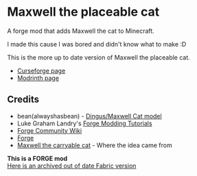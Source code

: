 # Maxwell the placeable cat

A forge mod that adds Maxwell the cat to Minecraft.

I made this cause I was bored and didn't know what to make :D

This is the more up to date version of Maxwell the placeable cat.

* [Curseforge page](https://www.curseforge.com/minecraft/mc-mods/maxwell-the-placeable-cat)
* [Modrinth page](https://modrinth.com/mod/maxwell-the-placeable-cat)

## Credits

* bean(alwayshasbean) - [Dingus/Maxwell Cat model](https://sketchfab.com/3d-models/dingus-the-cat-2ca7f3c1957847d6a145fc35de9046b0)
* Luke Graham Landry's [Forge Modding Tutorials](https://moddingtutorials.org)
* [Forge Community Wiki](https://forge.gemwire.uk/)
* [Forge](https://files.minecraftforge.net/)
* [Maxwell the carryable cat](https://steamcommunity.com/sharedfiles/filedetails/?id=2878054450) - Where the idea came from

**This is a FORGE mod**<br>[Here is an archived out of date Fabric version](https://github.com/antoninvf/fabricMaxwellPlaceableCat)
